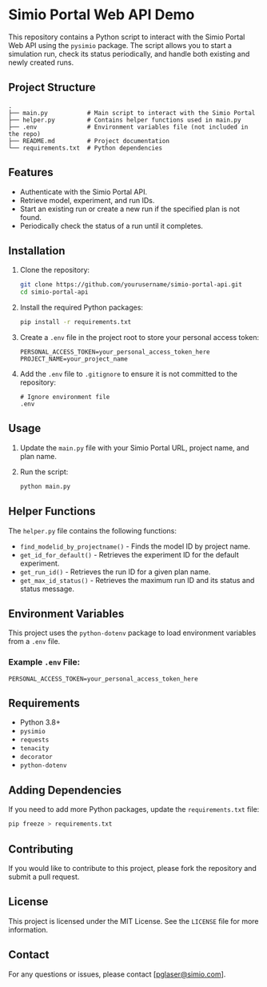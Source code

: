 # Simio Portal Web API Demo

This repository contains a Python script to interact with the Simio Portal Web API using the `pysimio` package. The script allows you to start a simulation run, check its status periodically, and handle both existing and newly created runs.

## Project Structure

```
.
├── main.py           # Main script to interact with the Simio Portal
├── helper.py         # Contains helper functions used in main.py
├── .env              # Environment variables file (not included in the repo)
├── README.md         # Project documentation
└── requirements.txt  # Python dependencies
```

## Features
- Authenticate with the Simio Portal API.
- Retrieve model, experiment, and run IDs.
- Start an existing run or create a new run if the specified plan is not found.
- Periodically check the status of a run until it completes.

## Installation

1. Clone the repository:
   ```bash
   git clone https://github.com/yourusername/simio-portal-api.git
   cd simio-portal-api
   ```

2. Install the required Python packages:
   ```bash
   pip install -r requirements.txt
   ```

3. Create a `.env` file in the project root to store your personal access token:
   ```env
   PERSONAL_ACCESS_TOKEN=your_personal_access_token_here
   PROJECT_NAME=your_project_name
   ```

4. Add the `.env` file to `.gitignore` to ensure it is not committed to the repository:
   ```gitignore
   # Ignore environment file
   .env
   ```

## Usage

1. Update the `main.py` file with your Simio Portal URL, project name, and plan name.

2. Run the script:
   ```bash
   python main.py
   ```

## Helper Functions
The `helper.py` file contains the following functions:
- `find_modelid_by_projectname()` - Finds the model ID by project name.
- `get_id_for_default()` - Retrieves the experiment ID for the default experiment.
- `get_run_id()` - Retrieves the run ID for a given plan name.
- `get_max_id_status()` - Retrieves the maximum run ID and its status and status message.

## Environment Variables
This project uses the `python-dotenv` package to load environment variables from a `.env` file.

### Example `.env` File:
```env
PERSONAL_ACCESS_TOKEN=your_personal_access_token_here
```

## Requirements
- Python 3.8+
- `pysimio`
- `requests`
- `tenacity`
- `decorator`
- `python-dotenv`

## Adding Dependencies
If you need to add more Python packages, update the `requirements.txt` file:
```bash
pip freeze > requirements.txt
```

## Contributing
If you would like to contribute to this project, please fork the repository and submit a pull request.

## License
This project is licensed under the MIT License. See the `LICENSE` file for more information.

## Contact
For any questions or issues, please contact [pglaser@simio.com].

